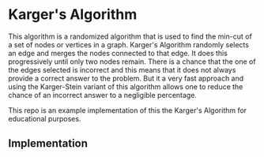 # Karger's Algorithm

This algorithm is a randomized algorithm that is used to find the min-cut of a set of nodes or vertices in a graph. Karger's Algorithm randomly selects an edge and merges the nodes connected to that edge. It does this progressively until only two nodes remain. There is a chance that the one of the edges selected is incorrect and this means that it does not always provide a correct answer to the problem. But it a very fast approach and using the Karger-Stein variant of this algorithm allows one to reduce the chance of an incorrect answer to a negligible percentage. 

This repo is an example implementation of this the Karger's Algorithm for educational purposes. 

## Implementation

